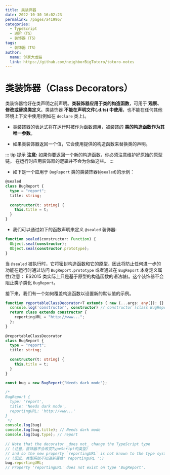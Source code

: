 ```yaml
---
title: 类装饰器
date: 2022-10-30 16:02:23
permalink: /pages/a41996/
categories:
  - TypeScript
  - 进阶（TS）
  - 装饰器（TS）
tags:
  - 装饰器（TS）
author: 
  name: 邻家大龙猫
  link: https://github.com/neighborBigTotoro/totoro-notes
---
```




# 类装饰器（Class Decorators）




类装饰器恰好在类声明之前声明。**类装饰器应用于类的构造函数**，可用于 **观察、修改或替换类定义**。类装饰器 **不能在声明文件(.d.ts) 中使用**，也不能在任何其他环境上下文中使用(例如在 `declare` 类上)。

- 类装饰器的表达式将在运行时被作为函数调用，被装饰的 **类的构造函数作为其唯一参数**。

- 如果类装饰器返回一个值，它会使用提供的构造函数来替换类的声明。

::: tip 提示
**注意:** 如果你要返回一个新的构造函数，你必须注意维护好原始的原型链。 在运行时应用装饰器的逻辑并不会为你做这些。
:::

- 如下是一个应用于 `BugReport` 类的类装饰器(`@sealed`)的示例：
``` ts
@sealed
class BugReport {
  type = "report";
  title: string;
 
  constructor(t: string) {
    this.title = t;
  }
}
```

- 我们可以通过如下的函数声明来定义 `@sealed` 装饰器:
``` ts
function sealed(constructor: Function) {
  Object.seal(constructor);
  Object.seal(constructor.prototype);
}
```

当 `@sealed` 被执行时，它将密封构造函数和它的原型，因此将防止任何进一步的功能在运行时通过访问 `BugReport.prototype` 或者通过在 `BugReport` 本身定义属性(注意： ES2015 类实际上只是基于原型的构造函数的语法糖)。这个装饰器不会阻止类子类化 `BugReport`。

接下来，我们有一个如何覆盖构造函数以设置新的默认值的示例。
``` ts
function reportableClassDecorator<T extends { new (...args: any[]): {} }>(constructor: T) {
  console.log('constructor', constructor) // constructor [class BugReport]
  return class extends constructor {
    reportingURL = "http://www...";
  };
}
 
@reportableClassDecorator
class BugReport {
  type = "report";
  title: string;
 
  constructor(t: string) {
    this.title = t;
  }
}
 
const bug = new BugReport("Needs dark mode");

/* 
BugReport {
  type: 'report',
  title: 'Needs dark mode',
  reportingURL: 'http://www...'
}
 */
console.log(bug)
console.log(bug.title); // Needs dark mode
console.log(bug.type); // report
 
// Note that the decorator _does not_ change the TypeScript type
// (注意，装饰器不会改变TypeScript的类型)
// and so the new property `reportingURL` is not known to the type system:
// (因此，类型系统不知道新属性' reportingURL ':)
bug.reportingURL;
// Property 'reportingURL' does not exist on type 'BugReport'.
```

